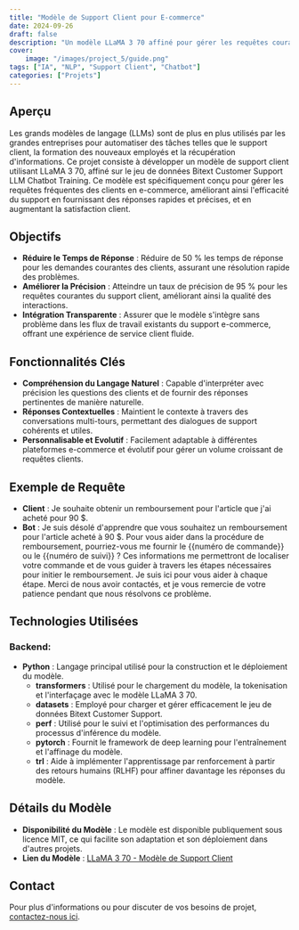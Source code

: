 ```yaml
---
title: "Modèle de Support Client pour E-commerce"
date: 2024-09-26
draft: false
description: "Un modèle LLaMA 3 70 affiné pour gérer les requêtes courantes du support client des plateformes e-commerce en utilisant le langage naturel."
cover: 
    image: "/images/project_5/guide.png"
tags: ["IA", "NLP", "Support Client", "Chatbot"]
categories: ["Projets"]
---
```


## Aperçu

Les grands modèles de langage (LLMs) sont de plus en plus utilisés par les grandes entreprises pour automatiser des tâches telles que le support client, la formation des nouveaux employés et la récupération d'informations. Ce projet consiste à développer un modèle de support client utilisant LLaMA 3 70, affiné sur le jeu de données Bitext Customer Support LLM Chatbot Training. Ce modèle est spécifiquement conçu pour gérer les requêtes fréquentes des clients en e-commerce, améliorant ainsi l'efficacité du support en fournissant des réponses rapides et précises, et en augmentant la satisfaction client.

## Objectifs

- **Réduire le Temps de Réponse** : Réduire de 50 % les temps de réponse pour les demandes courantes des clients, assurant une résolution rapide des problèmes.
- **Améliorer la Précision** : Atteindre un taux de précision de 95 % pour les requêtes courantes du support client, améliorant ainsi la qualité des interactions.
- **Intégration Transparente** : Assurer que le modèle s'intègre sans problème dans les flux de travail existants du support e-commerce, offrant une expérience de service client fluide.

## Fonctionnalités Clés

- **Compréhension du Langage Naturel** : Capable d'interpréter avec précision les questions des clients et de fournir des réponses pertinentes de manière naturelle.
- **Réponses Contextuelles** : Maintient le contexte à travers des conversations multi-tours, permettant des dialogues de support cohérents et utiles.
- **Personnalisable et Evolutif** : Facilement adaptable à différentes plateformes e-commerce et évolutif pour gérer un volume croissant de requêtes clients.

## Exemple de Requête

- **Client** : Je souhaite obtenir un remboursement pour l'article que j'ai acheté pour 90 $.
- **Bot** : Je suis désolé d'apprendre que vous souhaitez un remboursement pour l'article acheté à 90 $. Pour vous aider dans la procédure de remboursement, pourriez-vous me fournir le {{numéro de commande}} ou le {{numéro de suivi}} ? Ces informations me permettront de localiser votre commande et de vous guider à travers les étapes nécessaires pour initier le remboursement. Je suis ici pour vous aider à chaque étape. Merci de nous avoir contactés, et je vous remercie de votre patience pendant que nous résolvons ce problème.

## Technologies Utilisées

### Backend:
- **Python** : Langage principal utilisé pour la construction et le déploiement du modèle.
  - **transformers** : Utilisé pour le chargement du modèle, la tokenisation et l'interfaçage avec le modèle LLaMA 3 70.
  - **datasets** : Employé pour charger et gérer efficacement le jeu de données Bitext Customer Support.
  - **perf** : Utilisé pour le suivi et l'optimisation des performances du processus d'inférence du modèle.
  - **pytorch** : Fournit le framework de deep learning pour l'entraînement et l'affinage du modèle.
  - **trl** : Aide à implémenter l'apprentissage par renforcement à partir des retours humains (RLHF) pour affiner davantage les réponses du modèle.

## Détails du Modèle

- **Disponibilité du Modèle** : Le modèle est disponible publiquement sous licence MIT, ce qui facilite son adaptation et son déploiement dans d'autres projets.
- **Lien du Modèle** : [LLaMA 3 70 - Modèle de Support Client](https://huggingface.co/amine-maazizi/llama-3-8b-chat-customer-support)

<!-- ## Estimations des Prix et Délais

Pour un package complet similaire à cette solution, voici les coûts estimés et les délais nécessaires :

| Service                          | Prix                         | Délais       | Révisions                   |
|----------------------------------|------------------------------|--------------|-----------------------------|
| **Affinage du Modèle**           | 1 000 $ - 2 000 $ par modèle | 2-3 semaines | Jusqu'à 2 révisions         |
| **Intégration avec E-commerce**  | 500 $ - 1 500 $              | 1-2 semaines | Inclut les tests d'intégration |
| **Développement Interface Utilisateur** | 800 $ - 1 200 $         | 1-2 semaines | Jusqu'à 2 révisions         |

### Estimation Totale :
- **Coût Estimé** : 2 300 $ - 4 700 $
- **Temps Estimé** : 4-7 semaines -->

## Contact

Pour plus d'informations ou pour discuter de vos besoins de projet, [contactez-nous ici](../../contact).
